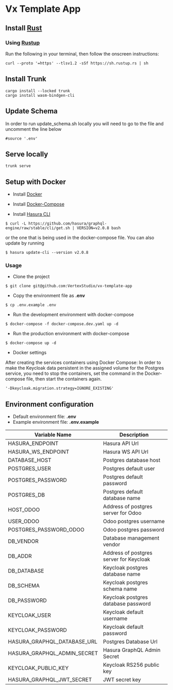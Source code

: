 # Vx Template App

## Install [Rust](https://www.rust-lang.org/)

### Using [Rustup](https://rustup.rs/)
Run the following in your terminal, then follow the onscreen instructions:

```
curl --proto '=https' --tlsv1.2 -sSf https://sh.rustup.rs | sh
```

## Install  Trunk
```
cargo install --locked trunk
cargo install wasm-bindgen-cli
```

## Update Schema

In order to run update_schema.sh locally you will need to go to the file and uncomment the line below

```
#source '.env'  
```

## Serve locally
```
trunk serve
```

## Setup with Docker

- Install [Docker](https://docs.docker.com/engine/install/ubuntu)

- Install [Docker-Compose](https://docs.docker.com/compose/install)

- Install [Hasura CLI](https://hasura.io/docs/latest/graphql/core/hasura-cli/install-hasura-cli.html)

```
$ curl -L https://github.com/hasura/graphql-engine/raw/stable/cli/get.sh | VERSION=v2.0.8 bash
```

or the one that is being used in the docker-compose file. You can also update by running

```
$ hasura update-cli --version v2.0.8
```

### Usage

- Clone the project

```
$ git clone git@github.com:VertexStudio/vx-template-app
```

- Copy the environment file as **.env**

```
$ cp .env.example .env
```

- Run the development environment with docker-compose

```
$ docker-compose -f docker-compose.dev.yaml up -d
```
- Run the production environment with docker-compose

```
$ docker-compose up -d
```

- Docker settings

After creating the services containers using Docker Compose:
In order to make the Keycloak data persistent in the assigned volume for the Postgres service, you need to stop the containers, set the command in the
Docker-compose file, then start the containers again.

```
'-Dkeycloak.migration.strategy=IGNORE_EXISTING'
```

## Environment configuration

- Default environment file: **.env**
- Example environment file: **.env.example**

| Variable Name               | Description                             |
| --------------------------- | --------------------------------------- |
| HASURA_ENDPOINT             | Hasura API Url                          |
| HASURA_WS_ENDPOINT          | Hasura WS API Url                       |
| DATABASE_HOST               | Postgres database host                  |
| POSTGRES_USER               | Postgres default user                   |
| POSTGRES_PASSWORD           | Postgres default password               |
| POSTGRES_DB                 | Postgres default database name          |
| HOST_ODOO                   | Address of postgres server for Odoo     |
| USER_ODOO                   | Odoo postgres username                  |
| POSTGRES_PASSWORD_ODOO      | Odoo postgres password                  |
| DB_VENDOR                   | Database management vendor              |
| DB_ADDR                     | Address of postgres server for Keycloak |
| DB_DATABASE                 | Keycloak postgres database name         |
| DB_SCHEMA                   | Keycloak postgres schema name           |
| DB_PASSWORD                 | Keycloak postgres database password     |
| KEYCLOAK_USER               | Keycloak default username               |
| KEYCLOAK_PASSWORD           | Keycloak default password               |
| HASURA_GRAPHQL_DATABASE_URL | Postgres Database Url                   |
| HASURA_GRAPHQL_ADMIN_SECRET | Hasura GraphQL Admin Secret             |
| KEYCLOAK_PUBLIC_KEY         | Keycloak RS256 public key               |
| HASURA_GRAPHQL_JWT_SECRET   | JWT secret key                          |